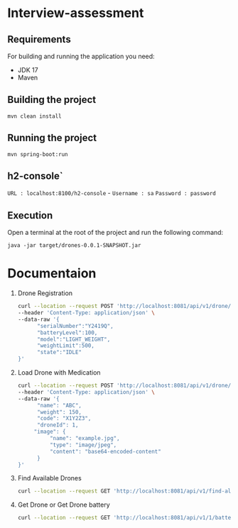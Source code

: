 # Interview-assessment

## Requirements
For building and running the application you need:
- JDK 17
- Maven

## Building the project
`mvn clean install`

## Running the project
`mvn spring-boot:run`

## h2-console`
`URL : localhost:8100/h2-console` - 
`Username : sa`
`Password : password`

## Execution
Open a terminal at the root of the project and run the following command:
```
java -jar target/drones-0.0.1-SNAPSHOT.jar
```

# Documentaion

1. Drone Registration

    ```bash
    curl --location --request POST 'http://localhost:8081/api/v1/drone/register' \
    --header 'Content-Type: application/json' \
    --data-raw '{
          "serialNumber":"Y2419Q",
          "batteryLevel":100,
          "model":"LIGHT_WEIGHT",
          "weightLimit":500,
          "state":"IDLE"
    }'
    ```

2. Load Drone with Medication
    
    ```bash
    curl --location --request POST 'http://localhost:8081/api/v1/drone/load' \
    --header 'Content-Type: application/json' \
    --data-raw '{
          "name": "ABC",
          "weight": 150,
          "code": "X1Y2Z3",
          "droneId": 1,
         "image": {
              "name": "example.jpg",
              "type": "image/jpeg",
              "content": "base64-encoded-content"
          }
    }'
    ```

3. Find Available Drones
    ```bash
    curl --location --request GET 'http://localhost:8081/api/v1/find-all-available'
    ```

4. Get Drone or Get Drone battery
    ```bash
    curl --location --request GET 'http://localhost:8081/api/v1/1/battery'
    ```

